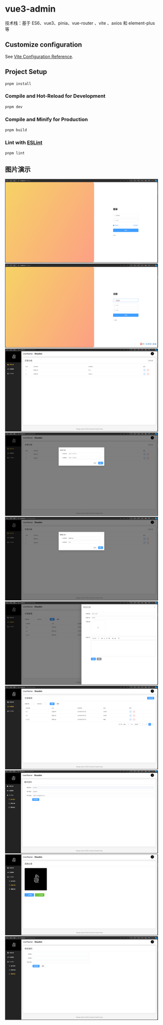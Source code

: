 # vue3-admin

技术栈：基于 ES6、vue3、pinia、vue-router 、vite 、axios 和 element-plus等

## Customize configuration

See [Vite Configuration Reference](https://vitejs.dev/config/).

## Project Setup

```sh
pnpm install
```

### Compile and Hot-Reload for Development

```sh
pnpm dev
```

### Compile and Minify for Production

```sh
pnpm build
```

### Lint with [ESLint](https://eslint.org/)

```sh
pnpm lint
```
## 图片演示
![image](https://github.com/MayBe-Beacon/vue3-admin/blob/master/PresentationPicture/%E7%99%BB%E5%BD%95%E7%95%8C%E9%9D%A2.png)
![image](https://github.com/MayBe-Beacon/vue3-admin/blob/master/PresentationPicture/%E6%B3%A8%E5%86%8C%E7%95%8C%E9%9D%A2.jpg)
![image](https://github.com/MayBe-Beacon/vue3-admin/blob/master/PresentationPicture/%E6%96%87%E7%AB%A0%E5%88%86%E7%B1%BB%E7%95%8C%E9%9D%A2.png)
![image](https://github.com/MayBe-Beacon/vue3-admin/blob/master/PresentationPicture/%E6%B7%BB%E5%8A%A0%E5%88%86%E7%B1%BB%E7%95%8C%E9%9D%A2.png)
![image](https://github.com/MayBe-Beacon/vue3-admin/blob/master/PresentationPicture/%E7%BC%96%E8%BE%91%E5%88%86%E7%B1%BB%E7%95%8C%E9%9D%A2.png)
![image](https://github.com/MayBe-Beacon/vue3-admin/blob/master/PresentationPicture/%E6%B7%BB%E5%8A%A0%E6%96%87%E7%AB%A0%E7%95%8C%E9%9D%A2.png)
![image](https://github.com/MayBe-Beacon/vue3-admin/blob/master/PresentationPicture/%E6%96%87%E7%AB%A0%E7%AE%A1%E7%90%86%E7%95%8C%E9%9D%A2.png)
![image](https://github.com/MayBe-Beacon/vue3-admin/blob/master/PresentationPicture/%E5%9F%BA%E6%9C%AC%E8%B5%84%E6%96%99.png)
![image](https://github.com/MayBe-Beacon/vue3-admin/blob/master/PresentationPicture/%E6%9B%B4%E6%8D%A2%E5%A4%B4%E5%83%8F.png)
![image](https://github.com/MayBe-Beacon/vue3-admin/blob/master/PresentationPicture/%E4%BF%AE%E6%94%B9%E5%AF%86%E7%A0%81.png)

